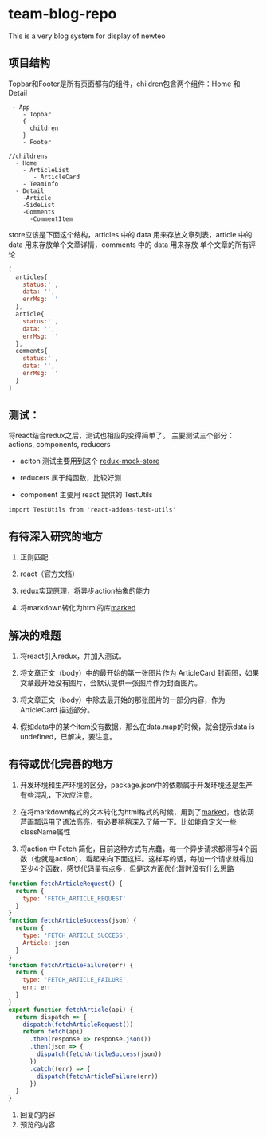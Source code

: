 # team-blog-repo

This is a very blog system for display of newteo

## 项目结构

Topbar和Footer是所有页面都有的组件，children包含两个组件：Home 和 Detail

```
 - App
	- Topbar
	{
	  children
	}
	- Footer
```
```
//childrens
  - Home
    - ArticleList
       - ArticleCard
    - TeamInfo
  - Detail
    -Article
    -SideList
    -Comments
      -CommentItem
```

store应该是下面这个结构，articles 中的 data 用来存放文章列表，article 中的 data 用来存放单个文章详情，comments 中的 data 用来存放 单个文章的所有评论

```javascript
[
  articles{
    status:'',
    data: '',
    errMsg: ''
  },
  article{
    status:'',
    data: '',
    errMsg: ''
  },
  comments{
    status:'',
    data: '',
    errMsg: ''
  }
]
```



## 测试：

将react结合redux之后，测试也相应的变得简单了。
主要测试三个部分：actions, components, reducers


+ aciton 测试主要用到这个 [redux-mock-store](https://github.com/arnaudbenard/redux-mock-store)

+ reducers 属于纯函数，比较好测

+ component 主要用 react 提供的 TestUtils

```
import TestUtils from 'react-addons-test-utils'
```

## 有待深入研究的地方

1. 正则匹配

2. react（官方文档）

3. redux实现原理，将异步action抽象的能力

4. 将markdown转化为html的库[marked](https://github.com/chjj/marked)

## 解决的难题

1. 将react引入redux，并加入测试。

2. 将文章正文（body）中的最开始的第一张图片作为 ArticleCard 封面图，如果文章最开始没有图片，会默认提供一张图片作为封面图片。

3. 将文章正文（body）中除去最开始的那张图片的一部分内容，作为 ArticleCard 描述部分。

4. 假如data中的某个item没有数据，那么在data.map的时候，就会提示data is undefined，已解决，要注意。


## 有待或优化完善的地方

1. 开发环境和生产环境的区分，package.json中的依赖属于开发环境还是生产有些混乱，下次应注意。

2. 在将markdown格式的文本转化为html格式的时候，用到了[marked](https://github.com/chjj/marked)，也依葫芦画瓢运用了语法高亮，有必要稍稍深入了解一下。比如能自定义一些className属性

3. 将action 中 Fetch 简化，目前这种方式有点蠢，每一个异步请求都得写4个函数（也就是action），看起来向下面这样。这样写的话，每加一个请求就得加至少4个函数，感觉代码量有点多，但是这方面优化暂时没有什么思路


```javascript
function fetchArticleRequest() {
  return {
    type: 'FETCH_ARTICLE_REQUEST'
  }
}
function fetchArticleSuccess(json) {
  return {
    type: 'FETCH_ARTICLE_SUCCESS',
    Article: json
  }
}
function fetchArticleFailure(err) {
  return {
    type: 'FETCH_ARTICLE_FAILURE',
    err: err
  }
}
export function fetchArticle(api) {
  return dispatch => {
    dispatch(fetchArticleRequest())
    return fetch(api)
      .then(response => response.json())
      .then(json => {
        dispatch(fetchArticleSuccess(json))    
      })
      .catch((err) => {        
        dispatch(fetchArticleFailure(err))
      })
  }
}
```

1. 回复的内容
2. 预览的内容






